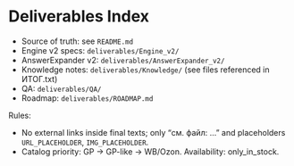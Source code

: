 # Deliverables Index

- Source of truth: see `README.md`
- Engine v2 specs: `deliverables/Engine_v2/`
- AnswerExpander v2: `deliverables/AnswerExpander_v2/`
- Knowledge notes: `deliverables/Knowledge/` (see files referenced in ИТОГ.txt)
- QA: `deliverables/QA/`
- Roadmap: `deliverables/ROADMAP.md`

Rules:
- No external links inside final texts; only “см. файл: …” and placeholders `URL_PLACEHOLDER`, `IMG_PLACEHOLDER`.
- Catalog priority: GP → GP-like → WB/Ozon. Availability: only_in_stock.



